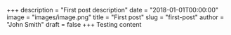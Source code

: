 +++
description = "First post description"
date = "2018-01-01T00:00:00"
image = "images/image.png"
title = "First post"
slug = "first-post"
author = "John Smith"
draft = false
+++
Testing content